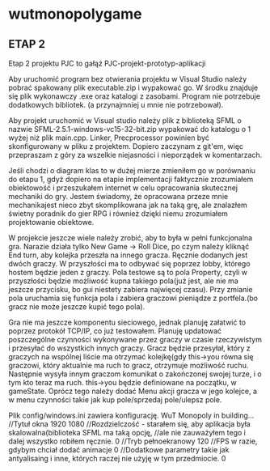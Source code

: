 # wutmonopolygame

ETAP 2
----------------------------------------------------------------------------------------------
Etap 2 projektu PJC to gałąź PJC-projekt-prototyp-aplikacji

Aby uruchomić program bez otwierania projektu w Visual Studio należy pobrać spakowany plik executable.zip i wypakować go. W środku znajduje się plik wykonawczy .exe oraz katalogi z zasobami. Program nie potrzebuje dodatkowych bibliotek. (a przynajmniej u mnie nie potrzebował).

Aby projekt uruchomić w Visual studio należy plik z biblioteką SFML o nazwie  	SFML-2.5.1-windows-vc15-32-bit.zip wypakować do katalogu o 1 wyżej niż plik main.cpp. Linker, Precprocessor powinien być skonfigurowany w pliku z projektem.
Dopiero zaczynam z git'em, więc przepraszam z góry za wszelkie niejasności i nieporządek w komentarzach.



Jeśli chodzi o diagram klas to w dużej mierze zmieniłem go w porównaniu do etapu 1, gdyż dopiero na etapie implementacji faktycznie zrozumiałem obiektowość i przeszukałem internet w celu opracowania skutecznej mechaniki do gry. Jestem świadomy, 
że opracowana przeze mnie mechanikajest nieco zbyt skomplikowana jak na taką grę, ale znalazłem świetny poradnik do gier RPG i 
również dzięki niemu zrozumiałem projektowanie obiektowe.

W projekcie jeszcze wiele należy zrobić, aby to była w pełni funkcjonalna gra. Narazie działa tylko New Game -> Roll Dice, 
po czym należy kliknąć End turn, aby kolejka przeszła na innego gracza. Ręcznie dodanych jest dwóch graczy. W przyszłości ma to
odbywać się poprzez lobby, którego hostem będzie jeden z graczy. Pola testowe są to pola Property, czyli w przyszłości
będzie możliwość kupna takiego pola(już jest, ale nie ma jeszcze przycisku, bo gui niestety zabiera najwięcej czasu). Przy zmianie pola
uruchamia się funkcja pola i zabiera graczowi pieniądze z portfela.(bo gracz nie może jeszcze kupić tego pola).

Gra nie ma jeszcze komponentu sieciowego, jednak planuję załatwić to poprzez protokół TCP/IP, co już testowałem. Planuję updatować
poszczególne czynności wykonywane przez graczy w czasie rzeczywistym i przesyłać do wszystkich innych graczy. Gracz będzie
przesyłał, który z graczych na wspólnej liście ma otrzymać kolejkę(gdy this->you równa się graczowi, który aktualnie ma ruch
to gracz, otrzymuje możliwość ruchu. Następnie wysyła innym graczom komunikat o zakończonej swojej turze, i o tym kto teraz ma ruch.
this->you będzie definiowane na początku, w gameState. Oprócz tego należy dodać Menu akcji gracza w jego kolejce, a w menu czynności
takie jak kup pole/sprzedaj pole/ulepsz pole. 

Plik config/windows.ini zawiera konfigurację.
WuT Monopoly in building... //Tytuł okna
1920 1080                   //Rozdzielczość - starałem się, aby aplikacja była skalowalna(biblioteka SFML ma taką opcję, 
                            //ale nie zauważyłem tego i dalej wszystko robiłem ręcznie.
0                           //Tryb pełnoekranowy
120                         //FPS w razie, gdybym chciał dodać animacje
0                           //Dodatkowe parametry takie jak antyalisaing i inne, których raczej nie użyję w tym przedmiocie.
0

